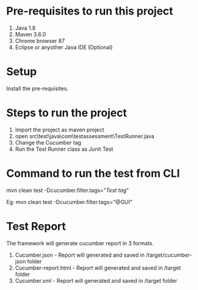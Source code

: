 
# Pre-requisites to run this project

1. Java 1.8
2. Maven 3.6.0
3. Chrome browser 87
4. Eclipse or anyother Java IDE (Optional)

# Setup
Install the pre-requisites.

# Steps to run the project
1. Import the project as maven project
2. open src\test\java\com\testassessment\TestRunner.java
3. Change the Cucumber tag
3. Run the Test Runner class as Junit Test 

# Command to run the test from CLI
mvn clean test -Dcucumber.filter.tags="*Test tag*"

Eg: mvn clean test -Dcucumber.filter.tags="@GUI"



# Test Report
The framework will generate cucumber report in 3 formats.
1. Cucumber.json - Report will generated and saved in /target/cucumber-json folder
2. Cucumber-report.html - Report will generated and saved in /target folder
3. Cucumber.xml - Report will generated and saved in /target folder




